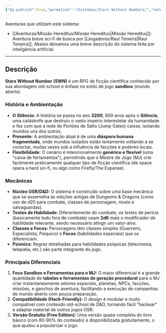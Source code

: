 ```yaml
---
{"dg-publish":true,"permalink":"/Sistemas/Stars Without Numbers/","noteIcon":"","created":"2025-10-13T17:42:06.318-03:00"}
---
```


Aventuras que utilizam este sistema:
- [[Aventuras/Missão Hereditus/Missão Hereditus\|Missão Hereditus]]: Aventura breve sci-fi de busca por [[Jogadores/Raul Teixeira\|Raul Teixeira]];
Abaixo deixamos uma breve descrição do sistema feita por inteligência artificial.

---
## Descrição
**Stars Without Number (SWN)** é um RPG de ficção científica conhecido por sua abordagem old-school e ênfase no estilo de jogo **sandbox** (mundo aberto).
### História e Ambientação
* **O Silêncio:** A história se passa no ano **3200**, 600 anos após o **Silêncio**, uma catástrofe que destruiu o vasto império interestelar da humanidade e fez com que a rede de Portões de Salto (Jump Gates) caísse, isolando mundos uns dos outros.
* **Presente:** A ambientação atual é de uma **diáspora humana fragmentada**, onde mundos isolados estão lentamente voltando a se conectar, muitas vezes sob a influência de facções e poderes locais.
* **Flexibilidade:** O cenário é intencionalmente **genérico e flexível** (uma "caixa de ferramentas"), permitindo que o Mestre de Jogo (MJ) crie facilmente praticamente qualquer tipo de ficção científica (de space opera a hard sci-fi, ou algo como Firefly/The Expanse).
### Mecânicas
* **Núcleo OSR/D&D:** O sistema é construído sobre uma base mecânica que se assemelha às edições antigas de Dungeons & Dragons (como uso de $d20$ para combate, classes de personagem, níveis e salvaguardas).
* **Testes de Habilidade:** Diferentemente do combate, os testes de perícia (basicamente tudo fora de combate) usam **$2d6$** mais o modificador de habilidade relevante, sendo necessário atingir um valor-alvo.
* **Classes e Focos:** Personagens têm classes simples (Guerreiro, Especialista, Psíquico) e **Focos** (habilidades especiais) que os diferenciam.
* **Psionics:** Regras detalhadas para habilidades psíquicas (telecinesia, telepatia, etc.) são parte integrante do jogo.
### Principais Diferenciais
1. **Foco Sandbox e Ferramentas para o MJ:** O maior diferencial é a grande quantidade de **tabelas e ferramentas de geração procedural** para o MJ criar instantaneamente setores espaciais, planetas, NPCs, facções, missões, e ganchos de aventura, facilitando a execução de campanhas de mundo aberto com pouca preparação.
2. **Compatibilidade (Hack-Friendly):** O design é modular e muito compatível com conteúdo old-school de D&D, tornando fácil "hackear" e adaptar material de outros jogos OSR.
3. **Versão Gratuita (Free Edition):** Uma versão quase completa do livro básico (com 80-90% do conteúdo) é disponibilizada gratuitamente, o que ajudou a popularizar o jogo.